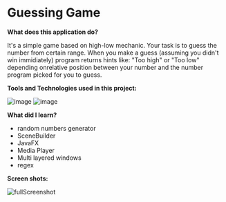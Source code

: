 # Guessing Game #    


**What does this application do?**

It's a simple game based on high-low mechanic. Your task is to guess the number from certain range. When you make a guess (assuming you didn't win immidiately) program returns hints like: "Too high" or "Too low" depending onrelative position between your number and the number program picked for you to guess.


**Tools and Technologies used in this project:**

![image](https://user-images.githubusercontent.com/57737385/72274820-24f9cb80-362d-11ea-8321-7c079ea67675.png)
![image](https://user-images.githubusercontent.com/57737385/72275180-b5381080-362d-11ea-8441-1d8e78059641.png)


**What did I learn?**

- random numbers generator
- SceneBuilder
- JavaFX
- Media Player
- Multi layered windows
- regex


**Screen shots:**

![fullScreenshot](https://user-images.githubusercontent.com/57737385/72194667-f43c4b00-340e-11ea-9f7b-158bf9229a1f.png)
